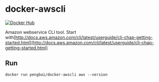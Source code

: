 # docker-awscli

[![Docker Hub](https://img.shields.io/badge/docker-ready-blue.svg)](https://hub.docker.com/r/pengbai/docker-awscli/)

Amazon webservice CLI tool. Start with[http://docs.aws.amazon.com/cli/latest/userguide/cli-chap-getting-started.html](http://docs.aws.amazon.com/cli/latest/userguide/cli-chap-getting-started.html)

## Run

```
docker run pengbai/docker-awscli aws --version
```
